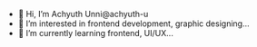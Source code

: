 - 👋 Hi, I’m Achyuth Unni@achyuth-u
- 👀 I’m interested in frontend development, graphic designing...
- 🌱 I’m currently learning frontend, UI/UX...
